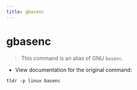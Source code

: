 ```yaml
---
title: gbasenc
---
```

# gbasenc

> This command is an alias of GNU `basenc`.

- View documentation for the original command:

`tldr -p linux basenc`
